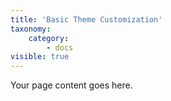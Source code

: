 ```yaml
---
title: 'Basic Theme Customization'
taxonomy:
    category:
        - docs
visible: true
---
```


Your page content goes here.